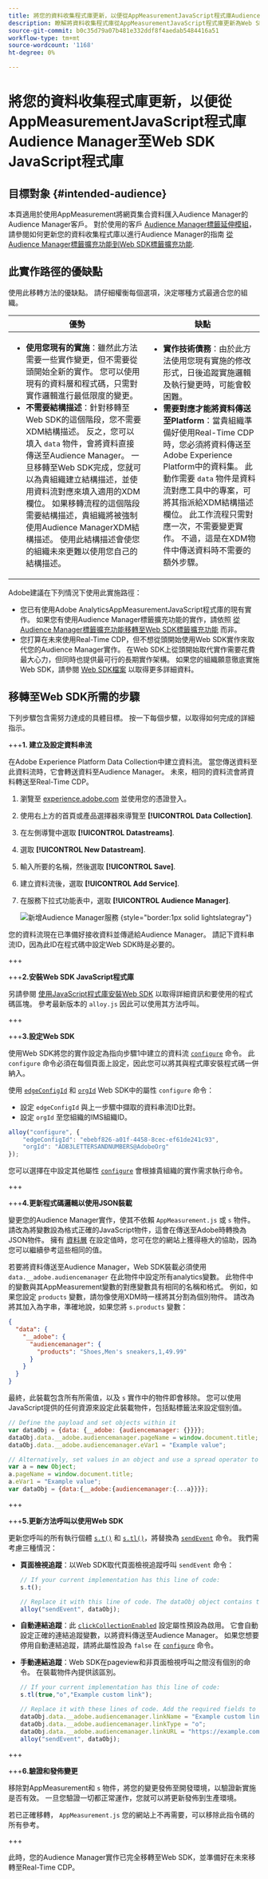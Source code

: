 ```yaml
---
title: 將您的資料收集程式庫更新，以便從AppMeasurementJavaScript程式庫Audience Manager至Web SDK JavaScript程式庫。
description: 瞭解將資料收集程式庫從AppMeasurementJavaScript程式庫更新為Web SDK JavaScript程式庫以進行Audience Manager的步驟。
source-git-commit: b0c35d79a07b481e332ddf8f4aedab5484416a51
workflow-type: tm+mt
source-wordcount: '1168'
ht-degree: 0%

---
```



# 將您的資料收集程式庫更新，以便從AppMeasurementJavaScript程式庫Audience Manager至Web SDK JavaScript程式庫

## 目標對象 {#intended-audience}

本頁適用於使用AppMeasurement將網頁集合資料匯入Audience Manager的Audience Manager客戶。 對於使用的客戶 [Audience Manager標籤延伸模組](https://experienceleague.adobe.com/en/docs/experience-platform/tags/extensions/client/audience-manager/overview)，請參閱如何更新您的資料收集程式庫以進行Audience Manager的指南 [從Audience Manager標籤擴充功能到Web SDK標籤擴充功能](dil-extension-to-web-sdk.md).

## 此實作路徑的優缺點

使用此移轉方法的優缺點。 請仔細權衡每個選項，決定哪種方式最適合您的組織。

| 優勢 | 缺點 |
| --- | --- |
| <ul><li>**使用您現有的實施**：雖然此方法需要一些實作變更，但不需要從頭開始全新的實作。 您可以使用現有的資料層和程式碼，只需對實作邏輯進行最低限度的變更。</li><li>**不需要結構描述**：針對移轉至Web SDK的這個階段，您不需要XDM結構描述。 反之，您可以填入 `data` 物件，會將資料直接傳送至Audience Manager。 一旦移轉至Web SDK完成，您就可以為貴組織建立結構描述，並使用資料流對應來填入適用的XDM欄位。 如果移轉流程的這個階段需要結構描述，貴組織將被強制使用Audience ManagerXDM結構描述。 使用此結構描述會使您的組織未來更難以使用您自己的結構描述。</li></ul> | <ul><li>**實作技術債務**：由於此方法使用您現有實施的修改形式，日後追蹤實施邏輯及執行變更時，可能會較困難。</li><li>**需要對應才能將資料傳送至Platform**：當貴組織準備好使用Real-Time CDP時，您必須將資料傳送至Adobe Experience Platform中的資料集。 此動作需要 `data` 物件是資料流對應工具中的專案，可將其指派給XDM結構描述欄位。 此工作流程只需對應一次，不需要變更實作。 不過，這是在XDM物件中傳送資料時不需要的額外步驟。</li></ul> |

Adobe建議在下列情況下使用此實施路徑：

* 您已有使用Adobe AnalyticsAppMeasurementJavaScript程式庫的現有實作。 如果您有使用Audience Manager標籤擴充功能的實作，請依照 [從Audience Manager標籤擴充功能移轉至Web SDK標籤擴充功能](dil-extension-to-web-sdk.md) 而非。
* 您打算在未來使用Real-Time CDP，但不想從頭開始使用Web SDK實作來取代您的Audience Manager實作。 在Web SDK上從頭開始取代實作需要花費最大心力，但同時也提供最可行的長期實作架構。 如果您的組織願意徹底實施Web SDK，請參閱 [Web SDK檔案](https://experienceleague.adobe.com/en/docs/experience-platform/web-sdk/home) 以取得更多詳細資料。

## 移轉至Web SDK所需的步驟

下列步驟包含需努力達成的具體目標。 按一下每個步驟，以取得如何完成的詳細指示。

+++**1. 建立及設定資料串流**

在Adobe Experience Platform Data Collection中建立資料流。 當您傳送資料至此資料流時，它會轉送資料至Audience Manager。 未來，相同的資料流會將資料轉送至Real-Time CDP。

1. 瀏覽至 [experience.adobe.com](https://experience.adobe.com) 並使用您的憑證登入。
1. 使用右上方的首頁或產品選擇器來導覽至 **[!UICONTROL Data Collection]**.
1. 在左側導覽中選取 **[!UICONTROL Datastreams]**.
1. 選取 **[!UICONTROL New Datastream]**.
1. 輸入所要的名稱，然後選取 **[!UICONTROL Save]**.
1. 建立資料流後，選取 **[!UICONTROL Add Service]**.
1. 在服務下拉式功能表中，選取 **[!UICONTROL Audience Manager]**.

   ![新增Audience Manager服務](assets/add-service.png) {style="border:1px solid lightslategray"}

您的資料流現在已準備好接收資料並傳遞給Audience Manager。 請記下資料串流ID，因為此ID在程式碼中設定Web SDK時是必要的。

+++

+++**2.安裝Web SDK JavaScript程式庫**

另請參閱 [使用JavaScript程式庫安裝Web SDK](https://experienceleague.adobe.com/en/docs/experience-platform/web-sdk/install/library) 以取得詳細資訊和要使用的程式碼區塊。 參考最新版本的 `alloy.js` 因此可以使用其方法呼叫。

+++

+++**3.設定Web SDK**

使用Web SDK將您的實作設定為指向步驟1中建立的資料流 [`configure`](https://experienceleague.adobe.com/en/docs/experience-platform/web-sdk/commands/configure/overview) 命令。 此 `configure` 命令必須在每個頁面上設定，因此您可以將其與程式庫安裝程式碼一併納入。

使用 [`edgeConfigId`](https://experienceleague.adobe.com/en/docs/experience-platform/web-sdk/commands/configure/edgeconfigid) 和 [`orgId`](https://experienceleague.adobe.com/en/docs/experience-platform/web-sdk/commands/configure/orgid) Web SDK中的屬性 `configure` 命令：

* 設定 `edgeConfigId` 與上一步驟中擷取的資料串流ID比對。
* 設定 `orgId` 至您組織的IMS組織ID。

```js
alloy("configure", {
    "edgeConfigId": "ebebf826-a01f-4458-8cec-ef61de241c93",
    "orgId": "ADB3LETTERSANDNUMBERS@AdobeOrg"
});
```

您可以選擇在中設定其他屬性 [`configure`](https://experienceleague.adobe.com/en/docs/experience-platform/web-sdk/commands/configure/overview) 會根據貴組織的實作需求執行命令。

+++

+++**4.更新程式碼邏輯以使用JSON裝載**

變更您的Audience Manager實作，使其不依賴 `AppMeasurement.js` 或 `s` 物件。 請改為將變數設為格式正確的JavaScript物件，這會在傳送至Adobe時轉換為JSON物件。 擁有 [資料層](https://experienceleague.adobe.com/en/docs/analytics/implementation/prepare/data-layer) 在設定值時，您可在您的網站上獲得極大的協助，因為您可以繼續參考這些相同的值。

若要將資料傳送至Audience Manager，Web SDK裝載必須使用 `data.__adobe.audiencemanager` 在此物件中設定所有analytics變數。 此物件中的變數與其AppMeasurement變數的對應變數具有相同的名稱和格式。 例如，如果您設定 `products` 變數，請勿像使用XDM時一樣將其分割為個別物件。 請改為將其加入為字串，準確地說，如果您將 `s.products` 變數：

```json
{
  "data": {
    "__adobe": {
      "audiencemanager": {
        "products": "Shoes,Men's sneakers,1,49.99"
      }
    }
  }
}
```

最終，此裝載包含所有所需值，以及 `s` 實作中的物件即會移除。 您可以使用JavaScript提供的任何資源來設定此裝載物件，包括點標籤法來設定個別值。

```js
// Define the payload and set objects within it
var dataObj = {data: {__adobe: {audiencemanager: {}}}};
dataObj.data.__adobe.audiencemanager.pageName = window.document.title;
dataObj.data.__adobe.audiencemanager.eVar1 = "Example value";

// Alternatively, set values in an object and use a spread operator to achieve identical results
var a = new Object;
a.pageName = window.document.title;
a.eVar1 = "Example value";
var dataObj = {data:{__adobe:{audiencemanager:{...a}}}};
```

+++

+++**5.更新方法呼叫以使用Web SDK**

更新您呼叫的所有執行個體 [`s.t()`](https://experienceleague.adobe.com/en/docs/analytics/implementation/vars/functions/t-method) 和 [`s.tl()`](https://experienceleague.adobe.com/en/docs/analytics/implementation/vars/functions/tl-method)，將替換為 [`sendEvent`](https://experienceleague.adobe.com/en/docs/experience-platform/web-sdk/commands/sendevent/overview) 命令。 我們需考慮三種情況：

* **頁面檢視追蹤**：以Web SDK取代頁面檢視追蹤呼叫 `sendEvent` 命令：

  ```js
  // If your current implementation has this line of code:
  s.t();
  
  // Replace it with this line of code. The dataObj object contains the variables to send.
  alloy("sendEvent", dataObj);
  ```

* **自動連結追蹤**：此 [`clickCollectionEnabled`](https://experienceleague.adobe.com/en/docs/experience-platform/web-sdk/commands/configure/clickcollectionenabled) 設定屬性預設為啟用。 它會自動設定正確的連結追蹤變數，以將資料傳送至Audience Manager。 如果您想要停用自動連結追蹤，請將此屬性設為 `false` 在 [`configure`](https://experienceleague.adobe.com/en/docs/experience-platform/web-sdk/commands/configure/overview) 命令。

* **手動連結追蹤**：Web SDK在pageview和非頁面檢視呼叫之間沒有個別的命令。 在裝載物件內提供該區別。

  ```js
  // If your current implementation has this line of code:
  s.tl(true,"o","Example custom link");
  
  // Replace it with these lines of code. Add the required fields to the dataObj object.
  dataObj.data.__adobe.audiencemanager.linkName = "Example custom link";
  dataObj.data.__adobe.audiencemanager.linkType = "o";
  dataObj.data.__adobe.audiencemanager.linkURL = "https://example.com";
  alloy("sendEvent", dataObj);
  ```

+++

+++**6.驗證和發佈變更**

移除對AppMeasurement和 `s` 物件，將您的變更發佈至開發環境，以驗證新實施是否有效。 一旦您驗證一切都正常運作，您就可以將更新發佈到生產環境。

若已正確移轉， `AppMeasurement.js` 您的網站上不再需要，可以移除此指令碼的所有參考。

+++

此時，您的Audience Manager實作已完全移轉至Web SDK，並準備好在未來移轉至Real-Time CDP。
